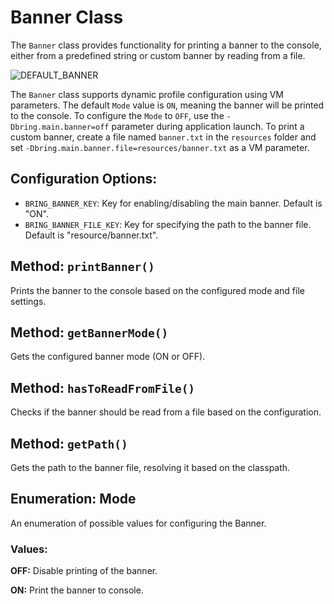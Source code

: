 # Banner Class

The `Banner` class provides functionality for printing a banner to the console, either from a predefined string or custom banner by reading from a file.

![DEFAULT_BANNER](https://github.com/YevgenDemoTestOrganization/bring/assets/114337016/9444e18e-e574-41a4-a41c-af72a4b0ef65)

The `Banner` class supports dynamic profile configuration using VM parameters. 
The default `Mode` value is `ON`, meaning the banner will be printed to the console. To configure the `Mode` to `OFF`, use the `-Dbring.main.banner=off` parameter during application launch. 
To print a custom banner, create a file named `banner.txt` in the `resources` folder and set `-Dbring.main.banner.file=resources/banner.txt` as a VM parameter.


## Configuration Options:

- `BRING_BANNER_KEY`: Key for enabling/disabling the main banner. Default is "ON".
- `BRING_BANNER_FILE_KEY`: Key for specifying the path to the banner file. Default is "resource/banner.txt".

## Method: `printBanner()`

Prints the banner to the console based on the configured mode and file settings.

## Method: `getBannerMode()`

Gets the configured banner mode (ON or OFF).

## Method: `hasToReadFromFile()`

Checks if the banner should be read from a file based on the configuration.

## Method: `getPath()`

Gets the path to the banner file, resolving it based on the classpath.

## Enumeration: Mode
An enumeration of possible values for configuring the Banner.

### Values:

**OFF:**
Disable printing of the banner.

**ON:**
Print the banner to console.